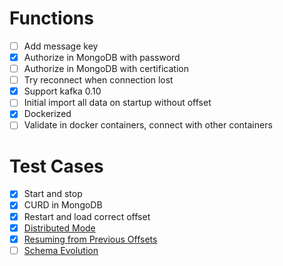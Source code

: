 # Functions
* [ ] Add message key
* [x] Authorize in MongoDB with password
* [ ] Authorize in MongoDB with certification
* [ ] Try reconnect when connection lost
* [x] Support kafka 0.10
* [ ] Initial import all data on startup without offset
* [x] Dockerized
* [ ] Validate in docker containers, connect with other containers

# Test Cases
* [x] Start and stop
* [x] CURD in MongoDB
* [x] Restart and load correct offset
* [x] [Distributed Mode](http://docs.confluent.io/3.0.0/connect/userguide.html#distributed-mode)
* [x] [Resuming from Previous Offsets](http://docs.confluent.io/3.0.0/connect/devguide.html#resuming-from-previous-offsets)
* [ ] [Schema Evolution](http://docs.confluent.io/3.0.0/connect/devguide.html#schema-evolution)
